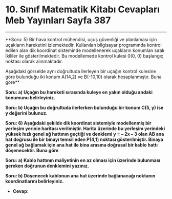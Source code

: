 # 10. Sınıf Matematik Kitabı Cevapları Meb Yayınları Sayfa 387

---

**Soru: 5) Bir hava kontrol mühendisi, uçuş güvenliği ve planlaması için uçakların hareketini izlemektedir. Kullanılan bilgisayar programında kontrol edilen alan dik koordinat sisteminde modellenerek uçakların konumlan sıralı İkililer ile gösterilmektedir. Bu modellemede kontrol kulesi 0(0, 0) başlangıç noktası olarak alınmaktadır.

 Aşağıdaki görselde aynı doğrultuda ilerleyen bir uçağın kontrol kulesine göre bulunduğu iki konum A(14,2) ve B(-10,10) olarak hesaplanmıştır. Buna göre**

**Soru: a) Uçağın bu hareketi sırasında kuleye en yakın olduğu andaki konumunu belirleyiniz.**

**Soru: b) Uçağın bu doğrultuda ilerlerken bulunduğu bir konum C(5, y) ise y değerini bulunuz.**

**Soru: 6) Aşağıdaki şekilde dik koordinat sistemiyle modellenmiş bir yerleşim yerinin haritası verilmiştir. Harita üzerinde bu yerleşim yerindeki yüksek hızlı genel ağ hattının geçtiği ve denklemi y = – 2x – 3 olan AB ana hat doğrusu ile bir binayı temsil eden P(4,1) noktası gösterilmiştir. Binaya genel ağ bağlamak için ana hat ile bina arasına doğrusal bir kablo hattı döşenecektir. Buna göre**

**Soru: a) Kablo hattının maliyetinin en az olması için üzerinde bulunması gereken doğrunun denklemini yazınız.**

**Soru: b) Döşenecek kablonun ana hat üzerinde bağlanacağı noktanın koordinatlarını belirleyiniz.**

-   **Cevap**:
